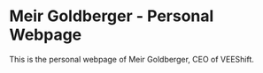 # Meir Goldberger - Personal Webpage

This is the personal webpage of Meir Goldberger, CEO of VEEShift.
